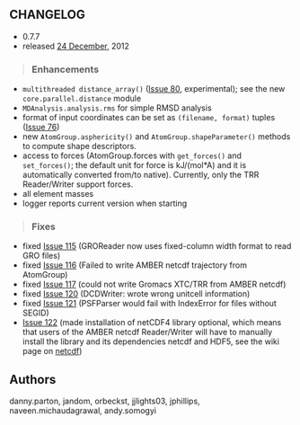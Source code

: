 ## CHANGELOG ##

  * 0.7.7
  * released [24 December](http://en.wikipedia.org/wiki/Christmas_Eve), 2012

> ### Enhancements ###

  * `multithreaded distance_array()` ([Issue 80](http://issues.mdanalysis.org/80), experimental); see the new `core.parallel.distance` module
  * `MDAnalysis.analysis.rms` for simple RMSD analysis
  * format of input coordinates can be set as `(filename, format)` tuples ([Issue 76](http://issues.mdanalysis.org/76))
  * new `AtomGroup.asphericity()` and `AtomGroup.shapeParameter()` methods to compute shape descriptors.
  * access to forces (AtomGroup.forces with `get_forces()` and `set_forces()`; the default unit for force is kJ/(mol\*A) and it is automatically converted from/to native). Currently, only the TRR Reader/Writer support forces.
  * all element masses
  * logger reports current version when starting

> ### Fixes ###

  * fixed [Issue 115](http://issues.mdanalysis.org/115) (GROReader now uses fixed-column width format to read GRO files)
  * fixed [Issue 116](http://issues.mdanalysis.org/116) (Failed to write AMBER netcdf trajectory from AtomGroup)
  * fixed [Issue 117](http://issues.mdanalysis.org/117) (could not write Gromacs XTC/TRR from AMBER netcdf)
  * fixed [Issue 120](http://issues.mdanalysis.org/120) (DCDWriter: wrote wrong unitcell information)
  * fixed [Issue 121](http://issues.mdanalysis.org/121) (PSFParser would fail with IndexError for files without SEGID)
  * [Issue 122](http://issues.mdanalysis.org/122) (made installation of netCDF4 library optional, which means that users of the AMBER netcdf Reader/Writer will have to manually install the library and its dependencies netcdf and HDF5, see the wiki page on [netcdf](https://code.google.com/p/mdanalysis/wiki/netcdf))

## Authors ##
danny.parton, jandom, orbeckst, jjlights03, jphillips, naveen.michaudagrawal, andy.somogyi
